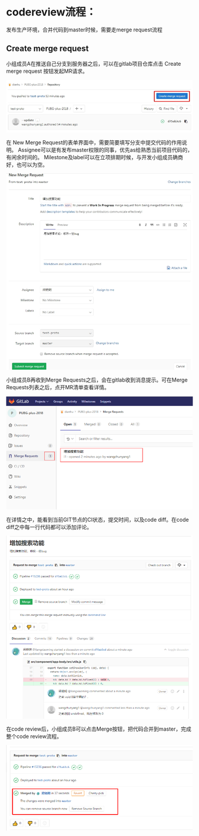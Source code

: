 # codereview流程：

发布生产环境，合并代码到master时候，需要走merge request流程

## Create merge request

小组成员A在推送自己分支到服务器之后，可以在gitlab项目仓库点击 Create merge request 按钮发起MR请求。

![Alt code review](img/p6.png)

在 New Merge Request的表单界面中，需要简要填写分支中提交代码的作用说明。
Assignee可以是有发布master权限的同事，优先as给熟悉当前项目代码的，有闲余时间的。
Milestone及label可以在立项排期时候，与开发小组成员确商好，也可以为空。

![Alt code review](img/p7.png)

小组成员B再收到Merge Requests之后，会在gitlab收到消息提示。可在Merge Requests列表之后，点开MR清单查看详情。

![Alt code review](img/p8.png)

在详情之中，能看到当前GIT节点的CI状态，提交时间，以及code diff。在code diff之中每一行代码都可以添加评论。

![Alt code review](img/p9.png)

在code review后，小组成员B可以点击Merge按钮，把代码合并到master，完成整个code review流程。

![Alt code review](img/p10.png)
